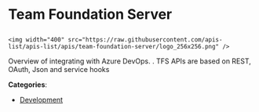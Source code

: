 # Team Foundation Server<p align="center">
    <img width="400" src="https://raw.githubusercontent.com/apis-list/apis-list/apis/team-foundation-server/logo_256x256.png" />
</p>

Overview of integrating with Azure DevOps. . TFS APIs are based on REST, OAuth, Json and service hooks

**Categories**:

- [Development](https://github/apis-list/apis-list#development)





